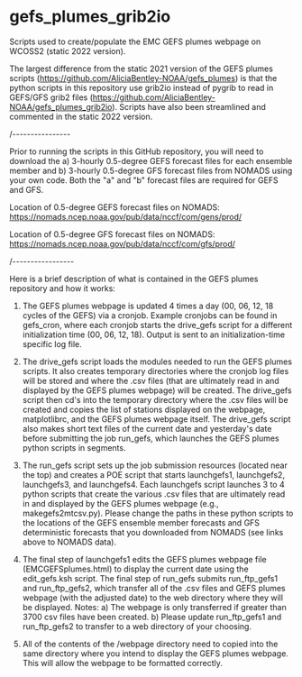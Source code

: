# gefs_plumes_grib2io
Scripts used to create/populate the EMC GEFS plumes webpage on WCOSS2 (static 2022 version). 

The largest difference from the static 2021 version of the GEFS plumes scripts (https://github.com/AliciaBentley-NOAA/gefs_plumes) is that the python scripts in this repository use grib2io instead of pygrib to read in GEFS/GFS grib2 files (https://github.com/AliciaBentley-NOAA/gefs_plumes_grib2io). Scripts have also been streamlined and commented in the static 2022 version.

/----------------

Prior to running the scripts in this GitHub repository, you will need to download the a) 3-hourly 0.5-degree GEFS forecast files for each ensemble member and b) 3-hourly 0.5-degree GFS forecast files from NOMADS using your own code. Both the "a" and "b" forecast files are required for GEFS and GFS. 

Location of 0.5-degree GEFS forecast files on NOMADS:
https://nomads.ncep.noaa.gov/pub/data/nccf/com/gens/prod/

Location of 0.5-degree GFS forecast files on NOMADS:
https://nomads.ncep.noaa.gov/pub/data/nccf/com/gfs/prod/

/-----------------

Here is a brief description of what is contained in the GEFS plumes repository and how it works:

1) The GEFS plumes webpage is updated 4 times a day (00, 06, 12, 18 cycles of the GEFS) via a cronjob. Example cronjobs can be found in gefs_cron, where each cronjob starts the drive_gefs script for a different initialization time (00, 06, 12, 18). Output is sent to an initialization-time specific log file.

2) The drive_gefs script loads the modules needed to run the GEFS plumes scripts. It also creates temporary directories where the cronjob log files will be stored and where the .csv files (that are ultimately read in and displayed by the GEFS plumes webpage) will be created. The drive_gefs script then cd's into the temporary directory where the .csv files will be created and copies the list of stations displayed on the webpage, matplotlibrc, and the GEFS plumes webpage itself. The drive_gefs script also makes short text files of the current date and yesterday's date before submitting the job run_gefs, which launches the GEFS plumes python scripts in segments.

3) The run_gefs script sets up the job submission resources (located near the top) and creates a POE script that starts launchgefs1, launchgefs2, launchgefs3, and launchgefs4. Each launchgefs script launches 3 to 4 python scripts that create the various .csv files that are ultimately read in and displayed by the GEFS plumes webpage (e.g., makegefs2mtcsv.py). Please change the paths in these python scripts to the locations of the GEFS ensemble member forecasts and GFS deterministic forecasts that you downloaded from NOMADS (see links above to NOMADS data).  

4) The final step of launchgefs1 edits the GEFS plumes webpage file (EMCGEFSplumes.html) to display the current date using the edit_gefs.ksh script. The final step of run_gefs submits run_ftp_gefs1 and run_ftp_gefs2, which transfer all of the .csv files and GEFS plumes webpage (with the adjusted date) to the web directory where they will be displayed. Notes: a) The webpage is only transferred if greater than 3700 csv files have been created. b) Please update run_ftp_gefs1 and run_ftp_gefs2 to transfer to a web directory of your choosing. 

5) All of the contents of the /webpage directory need to copied into the same directory where you intend to display the GEFS plumes webpage. This will allow the webpage to be formatted correctly.
